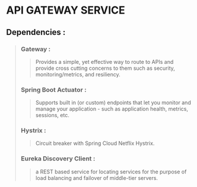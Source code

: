 # API GATEWAY SERVICE 
 ## Dependencies :
> ### Gateway : 
>> Provides a simple, yet effective way to route to APIs and provide cross cutting concerns to them such as security, monitoring/metrics, and resiliency.
> ### Spring Boot Actuator :
>> Supports built in (or custom) endpoints that let you monitor and  manage your application - such as application  health, metrics, sessions, etc.
> ### Hystrix : 
>> Circuit breaker with Spring Cloud Netflix Hystrix.
> ### Eureka Discovery Client : 
>> a REST based service for locating services for the purpose of load balancing and failover of middle-tier servers.
